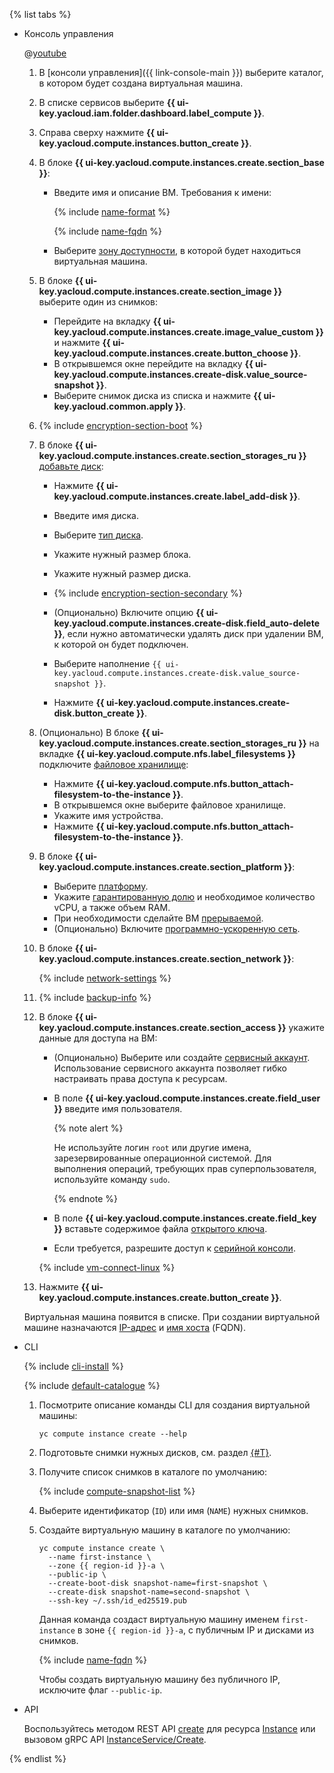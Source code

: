{% list tabs %}

- Консоль управления

  
  @[youtube](https://www.youtube.com/watch?v=Z7J5OwC8oJM&list=PL1x4ET76A10bW1KU3twrdm7hH376z8G5R&index=3&pp=iAQB)


  1. В [консоли управления]({{ link-console-main }}) выберите каталог, в котором будет создана виртуальная машина.
  1. В списке сервисов выберите **{{ ui-key.yacloud.iam.folder.dashboard.label_compute }}**.
  1. Справа сверху нажмите **{{ ui-key.yacloud.compute.instances.button_create }}**.
  1. В блоке **{{ ui-key.yacloud.compute.instances.create.section_base }}**:

      * Введите имя и описание ВМ. Требования к имени:

          {% include [name-format](../name-format.md) %}

          {% include [name-fqdn](../compute/name-fqdn.md) %}

      * Выберите [зону доступности](../../overview/concepts/geo-scope.md), в которой будет находиться виртуальная машина.

  1. В блоке **{{ ui-key.yacloud.compute.instances.create.section_image }}** выберите один из снимков:

      * Перейдите на вкладку **{{ ui-key.yacloud.compute.instances.create.image_value_custom }}** и нажмите **{{ ui-key.yacloud.compute.instances.create.button_choose }}**.
      * В открывшемся окне перейдите на вкладку **{{ ui-key.yacloud.compute.instances.create-disk.value_source-snapshot }}**.
      * Выберите снимок диска из списка и нажмите **{{ ui-key.yacloud.common.apply }}**.

  
  1. {% include [encryption-section-boot](encryption-section-boot.md) %}


  1. В блоке **{{ ui-key.yacloud.compute.instances.create.section_storages_ru }}** [добавьте диск](../../compute/operations/vm-create/create-from-disks.md):

      * Нажмите **{{ ui-key.yacloud.compute.instances.create.label_add-disk }}**.
      * Введите имя диска.
      * Выберите [тип диска](../../compute/concepts/disk.md#disks_types).
      * Укажите нужный размер блока.
      * Укажите нужный размер диска.
  
      
      * {% include [encryption-section-secondary](encryption-section-secondary.md) %}
  
  
      * (Опционально) Включите опцию **{{ ui-key.yacloud.compute.instances.create-disk.field_auto-delete }}**, если нужно автоматически удалять диск при удалении ВМ, к которой он будет подключен.
      * Выберите наполнение `{{ ui-key.yacloud.compute.instances.create-disk.value_source-snapshot }}`.
      * Нажмите **{{ ui-key.yacloud.compute.instances.create-disk.button_create }}**.

  
  1. (Опционально) В блоке **{{ ui-key.yacloud.compute.instances.create.section_storages_ru }}** на вкладке **{{ ui-key.yacloud.compute.nfs.label_filesystems }}** подключите [файловое хранилище](../../compute/concepts/filesystem.md):

     * Нажмите **{{ ui-key.yacloud.compute.nfs.button_attach-filesystem-to-the-instance }}**.
     * В открывшемся окне выберите файловое хранилище.
     * Укажите имя устройства.
     * Нажмите **{{ ui-key.yacloud.compute.nfs.button_attach-filesystem-to-the-instance }}**.
 

  1. В блоке **{{ ui-key.yacloud.compute.instances.create.section_platform }}**:

     * Выберите [платформу](../../compute/concepts/vm-platforms.md).
     * Укажите [гарантированную долю](../../compute/concepts/performance-levels.md) и необходимое количество vCPU, а также объем RAM.
     * При необходимости сделайте ВМ [прерываемой](../../compute/concepts/preemptible-vm.md).
     * (Опционально) Включите [программно-ускоренную сеть](../../compute/concepts/software-accelerated-network.md).

  1. В блоке **{{ ui-key.yacloud.compute.instances.create.section_network }}**:

      {% include [network-settings](network-settings.md) %}

  
  1. {% include [backup-info](backup-info.md) %}


  1. В блоке **{{ ui-key.yacloud.compute.instances.create.section_access }}** укажите данные для доступа на ВМ:

      * (Опционально) Выберите или создайте [сервисный аккаунт](../../iam/concepts/users/service-accounts.md). Использование сервисного аккаунта позволяет гибко настраивать права доступа к ресурсам.
      * В поле **{{ ui-key.yacloud.compute.instances.create.field_user }}** введите имя пользователя.

        {% note alert %}

        Не используйте логин `root` или другие имена, зарезервированные операционной системой. Для выполнения операций, требующих прав суперпользователя, используйте команду `sudo`.

        {% endnote %}

     * В поле **{{ ui-key.yacloud.compute.instances.create.field_key }}** вставьте содержимое файла [открытого ключа](../../compute/operations/vm-connect/ssh.md#creating-ssh-keys).
     * Если требуется, разрешите доступ к [серийной консоли](../../compute/operations/serial-console/index.md).
 
     {% include [vm-connect-linux](../vm-connect-linux.md) %}

  1. Нажмите **{{ ui-key.yacloud.compute.instances.create.button_create }}**.
  
  Виртуальная машина появится в списке. При создании виртуальной машине назначаются [IP-адрес](../../vpc/concepts/address.md) и [имя хоста](../../vpc/concepts/address.md#fqdn) (FQDN).

- CLI

  {% include [cli-install](../cli-install.md) %}

  {% include [default-catalogue](../default-catalogue.md) %}

  1. Посмотрите описание команды CLI для создания виртуальной машины:

      ```
      yc compute instance create --help
      ```

  1. Подготовьте снимки нужных дисков, см. раздел [{#T}](../../compute/operations/disk-control/create-snapshot.md).
  1. Получите список снимков в каталоге по умолчанию:

      {% include [compute-snapshot-list](../../compute/_includes_service/compute-snapshot-list.md) %}

  1. Выберите идентификатор (`ID`) или имя (`NAME`) нужных снимков.
  1. Создайте виртуальную машину в каталоге по умолчанию:

      ```
      yc compute instance create \
        --name first-instance \
        --zone {{ region-id }}-a \
        --public-ip \
        --create-boot-disk snapshot-name=first-snapshot \
        --create-disk snapshot-name=second-snapshot \
        --ssh-key ~/.ssh/id_ed25519.pub
      ```

      Данная команда создаст виртуальную машину именем `first-instance` в зоне `{{ region-id }}-a`, с публичным IP и дисками из снимков.

      {% include [name-fqdn](name-fqdn.md) %}
     
      Чтобы создать виртуальную машину без публичного IP, исключите флаг `--public-ip`.

 
- API

  Воспользуйтесь методом REST API [create](../../compute/api-ref/Instance/create.md) для ресурса [Instance](../../compute/api-ref/Instance/) или вызовом gRPC API [InstanceService/Create](../../compute/api-ref/grpc/instance_service.md#Create).

{% endlist %}

